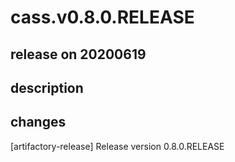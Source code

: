 # cass.v0.8.0.RELEASE

## release on 20200619

## description

## changes

[artifactory-release] Release version 0.8.0.RELEASE

